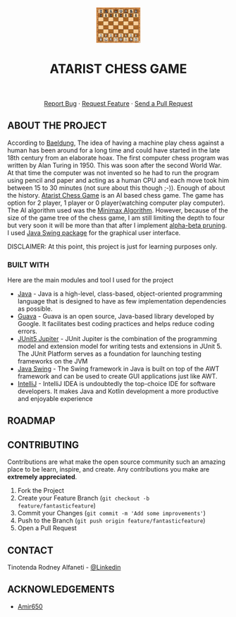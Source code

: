 <!-- PROJECT LOGO -->
<br />
<p align="center">
  <a href="https://github.com/tinotenda-alfaneti/stock-prices-predictor/">
    <img src="./gameImage.jpg" alt="Logo" width="100" height="80">
  </a>

  <h1 align="center">ATARIST CHESS GAME</h1>

  <p align="center"> 
    <br />
    <br />
    <a href="https://github.com/tinotenda-alfaneti/chess-game/issues/new">Report Bug</a>
    ·
    <a href="https://github.com/tinotenda-alfaneti/chess-game/issues">Request Feature</a>
    ·
    <a href="https://github.com/tinotenda-alfaneti/chess-game/pulls">Send a Pull Request</a>
  </p>
</p>

<!-- ABOUT THE PROJECT -->
## ABOUT THE PROJECT

According to [Baeldung](https://www.baeldung.com/cs/ai-chess), The idea of having a machine play chess against a human has been around for a long time and could have started in the late 18th century from an elaborate hoax. 
   The first computer chess program was written by Alan Turing in 1950.
This was soon after the second World War. At that time the computer was not
invented so he had to run the program using pencil and paper and acting as a
human CPU and each move took him between 15 to 30 minutes (not sure about this though ;-)). Enough of about the history. [Atarist Chess Game](https://github.com/tinotenda-alfaneti/chess-game) is an AI based chess game. The game has 
option for 2 player, 1 player or 0 player(watching computer play computer). The AI algorithm used was the [Minimax Algorithm](https://en.wikipedia.org/wiki/Minimax). However, because of the size of the game tree of the chess game, 
I am still limiting the depth to four but very soon it will be more than that after I implement [alpha-beta pruning](https://en.wikipedia.org/wiki/Alpha%E2%80%93beta_pruning). I used [Java Swing package](https://www.javatpoint.com/java-swing) for the graphical user interface. 


DISCLAIMER: At this point, this project is just for learning purposes only.

### BUILT WITH
Here are the main modules and tool I used for the project
* [Java](https://www.java.com/en/) - Java is a high-level, class-based, object-oriented programming language that is designed to have as few implementation dependencies as possible.
* [Guava](https://github.com/google/guava) - Guava is an open source, Java-based library developed by Google. It facilitates best coding practices and helps reduce coding errors.
* [JUnit5 Jupiter](https://junit.org/junit5/docs/current/user-guide/) - JUnit Jupiter is the combination of the programming model and extension model for writing tests and extensions in JUnit 5. The JUnit Platform serves as a foundation for launching testing frameworks on the JVM
* [Java Swing](https://en.wikipedia.org/wiki/Swing_(Java)) - The Swing framework in Java is built on top of the AWT framework and can be used to create GUI applications just like AWT.
* [IntelliJ](https://www.jetbrains.com/idea/) - IntelliJ IDEA is undoubtedly the top-choice IDE for software developers. It makes Java and Kotlin development a more productive and enjoyable experience




<!-- ROADMAP -->
## ROADMAP



<!-- CONTRIBUTING -->
## CONTRIBUTING

Contributions are what make the open source community such an amazing place to be learn, inspire, and create. Any contributions you make are **extremely appreciated**.

1. Fork the Project
2. Create your Feature Branch (`git checkout -b feature/fantasticfeature`)
3. Commit your Changes (`git commit -m 'Add some improvements'`)
4. Push to the Branch (`git push origin feature/fantasticfeature`)
5. Open a Pull Request



<!-- CONTACT -->
## CONTACT

Tinotenda Rodney Alfaneti - [@Linkedin](https://www.linkedin.com/in/tinotenda-rodney-alfaneti/)



<!-- ACKNOWLEDGEMENTS -->
## ACKNOWLEDGEMENTS
* [Amir650](https://github.com/amir650)





<!-- MARKDOWN LINKS & IMAGES -->
<!-- https://www.markdownguide.org/basic-syntax/#reference-style-links -->
[forks-shield]: https://img.shields.io/github/forks/roshanlam/ReadMeTemplate?style=for-the-badge
[forks-url]: https://github.com/roshanlam/ReadMeTemplate/network/members
[stars-shield]: https://img.shields.io/github/stars/roshanlam/ReadMeTemplate?style=for-the-badge
[stars-url]: https://github.com/roshanlam/ReadMeTemplate/stargazers
[issues-shield]: https://img.shields.io/github/issues/roshanlam/ReadMeTemplate?style=for-the-badge
[issues-url]: https://github.com/roshanlam/ReadMeTemplate/issues
[linkedin-shield]: https://img.shields.io/badge/-LinkedIn-black.svg?style=flat-square&logo=linkedin&colorB=555
[linkedin-url]: https://linkedin.com/in/roshan-lamichhane 


